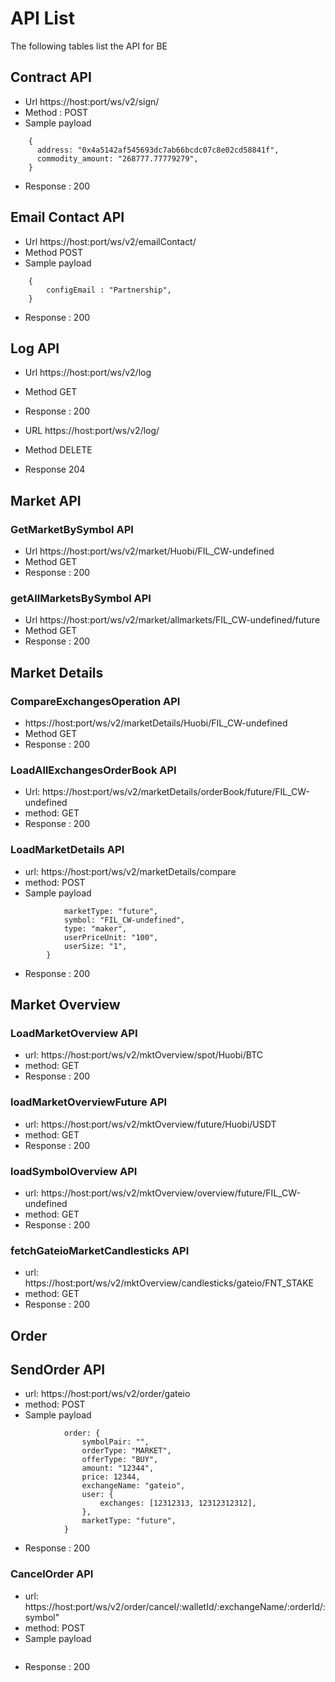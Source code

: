 # API List
The following tables list the API for BE

## Contract API
* Url https://host:port/ws/v2/sign/
* Method : POST
* Sample payload
```
    {
      address: "0x4a5142af545693dc7ab66bcdc07c8e02cd58841f",
      commodity_amount: "268777.77779279",
    }
```
* Response : 200 

## Email Contact API
* Url https://host:port/ws/v2/emailContact/
* Method POST
* Sample payload
```
    {
        configEmail : "Partnership",
    }
```
* Response : 200 
## Log API
* Url https://host:port/ws/v2/log
* Method GET
* Response : 200

* URL https://host:port/ws/v2/log/
* Method DELETE
* Response 204

## Market API
### GetMarketBySymbol API
* Url https://host:port/ws/v2/market/Huobi/FIL_CW-undefined
* Method GET 
* Response : 200 

### getAllMarketsBySymbol API
* Url https://host:port/ws/v2/market/allmarkets/FIL_CW-undefined/future
* Method GET 
* Response : 200 

## Market Details
### CompareExchangesOperation API
* https://host:port/ws/v2/marketDetails/Huobi/FIL_CW-undefined
* Method GET
* Response : 200 

### LoadAllExchangesOrderBook API
* Url:  https://host:port/ws/v2/marketDetails/orderBook/future/FIL_CW-undefined
* method: GET
* Response : 200 

### LoadMarketDetails API
* url:  https://host:port/ws/v2/marketDetails/compare
* method: POST
* Sample payload
```     {
            marketType: "future",
            symbol: "FIL_CW-undefined",
            type: "maker",
            userPriceUnit: "100",
            userSize: "1",
        }
```        
* Response : 200 

## Market Overview
### LoadMarketOverview API
* url:  https://host:port/ws/v2/mktOverview/spot/Huobi/BTC
* method: GET
* Response : 200  
### loadMarketOverviewFuture API
* url:  https://host:port/ws/v2/mktOverview/future/Huobi/USDT
* method: GET
* Response : 200 
### loadSymbolOverview API
* url:  https://host:port/ws/v2/mktOverview/overview/future/FIL_CW-undefined
* method: GET
* Response : 200 
### fetchGateioMarketCandlesticks API
* url:  https://host:port/ws/v2/mktOverview/candlesticks/gateio/FNT_STAKE
* method: GET
* Response : 200 

## Order
## SendOrder API 
* url:  https://host:port/ws/v2/order/gateio
* method: POST
* Sample payload
```     {
            order: {
                symbolPair: "",
                orderType: "MARKET",
                offerType: "BUY",
                amount: "12344",
                price: 12344,
                exchangeName: "gateio",
                user: {
                    exchanges: [12312313, 12312312312],
                },
                marketType: "future",
            }
```      
* Response : 200 
### CancelOrder API
* url:  https://host:port/ws/v2/order/cancel/:walletId/:exchangeName/:orderId/:symbol"
* method: POST
* Sample payload
```     //data
```      
* Response : 200 





